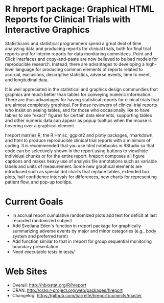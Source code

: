 R hreport package: Graphical HTML Reports for Clinical Trials with Interactive Graphics
=======
Statisticians and statistical programmers spend a great deal of time analyzing data and producing reports for clinical trials, both for final trial reports and for interim reports for data monitoring committees.  Point and Click interfaces and copy-and-paste are now believed to be bad models for reproducible research.  Instead, there are advantages to developing a high-level language for producing common elements of reports related to accrual, exclusions, descriptive statistics, adverse events, time to event, and longitudinal data.

It is well appreciated in the statistical and graphics design communities that graphics are much better than tables for conveying numeric information.  There are thus advantages for having statistical reports for clinical trials that are almost completely graphical.   For those reviewers of clinical trial reports who insist on seeing tables, and for those who occasionally like to have tables to see "exact" figures for certain data elements, supporting tables and other numeric data can appear as popup tooltips when the mouse is hovering over a graphical element.

hreport marries R, the R Hmisc, ggplot2 and plotly packages, rmarkdown, and html
to produce reproducible clinical trial reports with a minimum of
coding.  It is recommended that you use html notebooks in RStudio so that code can be selectively shown in the report using buttons to view/hide individual chunks or for the entire report.
hreport composes all figure captions and makes heavy use of
analysis file annotations such as variable labels and units of
measurement.  Some new graphical elements are introduced such as
special dot charts that replace tables, extended box plots, half confidence
intervals for differences, new charts for representing patient flow,
and pop-up tooltips.

Current Goals
=============
* In accrual report cumulative randomized plots add text for deficit at last recorded randomized subject
* Add Svetlana Eden's function in rreport package for graphically summarizing adverse events by major and minor categories (e.g., body system and preferred term)
* Add function similar to that in rreport for group sequential monitoring boundary presentation
* Need executable tests in tests/


Web Sites
=============
* Overall: http://hbiostat.org/R/hreport
* CRAN: http://cran.r-project.org/web/packages/hreport
* Changelog: https://github.com/harrelfe/hreport/commits/master
